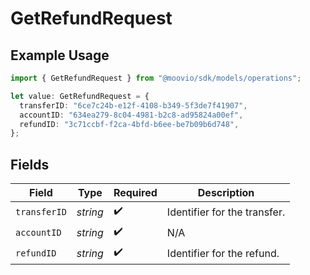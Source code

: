 # GetRefundRequest

## Example Usage

```typescript
import { GetRefundRequest } from "@moovio/sdk/models/operations";

let value: GetRefundRequest = {
  transferID: "6ce7c24b-e12f-4108-b349-5f3de7f41907",
  accountID: "634ea279-8c04-4981-b2c8-ad95824a00ef",
  refundID: "3c71ccbf-f2ca-4bfd-b6ee-be7b09b6d748",
};
```

## Fields

| Field                        | Type                         | Required                     | Description                  |
| ---------------------------- | ---------------------------- | ---------------------------- | ---------------------------- |
| `transferID`                 | *string*                     | :heavy_check_mark:           | Identifier for the transfer. |
| `accountID`                  | *string*                     | :heavy_check_mark:           | N/A                          |
| `refundID`                   | *string*                     | :heavy_check_mark:           | Identifier for the refund.   |